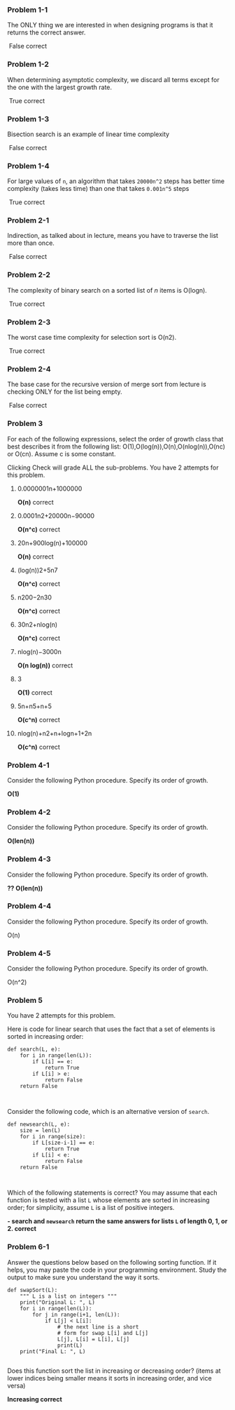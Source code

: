### Problem 1-1

The ONLY thing we are interested in when designing programs is that it returns the correct answer.

​	False correct

### Problem 1-2

When determining asymptotic complexity, we discard all terms except for the one with the largest growth rate.

​	True correct

### Problem 1-3

Bisection search is an example of linear time complexity

​	False correct

### Problem 1-4

For large values of `n`, an algorithm that takes `20000n^2` steps has better time complexity (takes less time) than one that takes `0.001n^5` steps

​	True correct

### Problem 2-1

Indirection, as talked about in lecture, means you have to traverse the list more than once.

​	False correct

### Problem 2-2

The complexity of binary search on a sorted list of *n* items is O(logn).

​	True correct

### Problem 2-3

The worst case time complexity for selection sort is O(n2).

​	True correct

### Problem 2-4

The base case for the recursive version of merge sort from lecture is checking ONLY for the list being empty.

​	False correct

### Problem 3


For each of the following expressions, select the order of growth class that best describes it from the following list: O(1),O(log(n)),O(n),O(nlog(n)),O(nc) or O(cn). Assume c is some constant.

Clicking Check will grade ALL the sub-problems. You have 2 attempts for this problem.

1. 0.0000001n+1000000

   **O(n)** correct

2. 0.0001n2+20000n−90000

   **O(n^c)** correct

3. 20n+900log(n)+100000

   **O(n)** correct

4. (log(n))2+5n7

   **O(n^c)** correct

5. n200−2n30

   **O(n^c)** correct

6. 30n2+nlog(n)

   **O(n^c)** correct

7. nlog(n)−3000n

   **O(n log(n))** correct

8. 3

   **O(1)**  correct

9. 5n+n5+n+5

   **O(c^n)** correct

10. nlog(n)+n2+n+logn+1+2n

    **O(c^n)** correct

### Problem 4-1

Consider the following Python procedure. Specify its order of growth.

**O(1)**  

### Problem 4-2

Consider the following Python procedure. Specify its order of growth.

**O(len(n))**

### Problem 4-3

Consider the following Python procedure. Specify its order of growth.

**??  O(len(n))**

### Problem 4-4

Consider the following Python procedure. Specify its order of growth.

O(n)

### Problem 4-5

Consider the following Python procedure. Specify its order of growth.

O(n^2)

### Problem 5

You have 2 attempts for this problem.

Here is code for linear search that uses the fact that a set of elements is sorted in increasing order:

```
def search(L, e):
    for i in range(len(L)):
        if L[i] == e:
            return True
        if L[i] > e:
            return False
    return False
 
    
```

Consider the following code, which is an alternative version of `search`.

```
def newsearch(L, e):
    size = len(L)
    for i in range(size):
        if L[size-i-1] == e:
            return True
        if L[i] < e:
            return False
    return False

    
```

Which of the following statements is correct? You may assume that each function is tested with a list `L` whose elements are sorted in increasing order; for simplicity, assume `L` is a list of positive integers.

**- search and `newsearch` return the same answers for lists `L` of length 0, 1, or 2. correct**

### Problem 6-1

Answer the questions below based on the following sorting function. If it helps, you may paste the code in your programming environment. Study the output to make sure you understand the way it sorts.

```
def swapSort(L): 
    """ L is a list on integers """
    print("Original L: ", L)
    for i in range(len(L)):
        for j in range(i+1, len(L)):
            if L[j] < L[i]:
                # the next line is a short 
                # form for swap L[i] and L[j]
                L[j], L[i] = L[i], L[j] 
                print(L)
    print("Final L: ", L)
    
```

Does this function sort the list in increasing or decreasing order? (items at lower indices being smaller means it sorts in increasing order, and vice versa)

**Increasing correct**  

